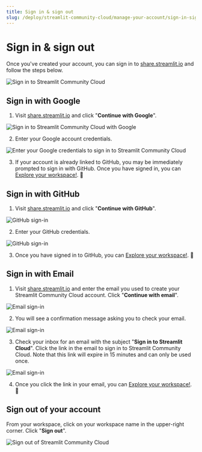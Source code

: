 ```yaml
---
title: Sign in & sign out
slug: /deploy/streamlit-community-cloud/manage-your-account/sign-in-sign-out
---
```


# Sign in & sign out

Once you've created your account, you can sign in to <a href="https://share.streamlit.io" target="_blank">share.streamlit.io</a> and follow the steps below.

![Sign in to Streamlit Community Cloud](/images/streamlit-community-cloud/sign-in.png)

## Sign in with Google

1. Visit <a href="https://share.streamlit.io" target="_blank">share.streamlit.io</a> and click "**Continue with Google**".

<div style={{ maxWidth: '80%', margin: 'auto' }}>
    <Image src="/images/streamlit-community-cloud/sign-in-Google-1.png" alt="Sign in to Streamlit Community Cloud with Google" />
</div>

2. Enter your Google account credentials.

<div style={{ maxWidth: '80%', margin: 'auto' }}>
    <Image src="/images/streamlit-community-cloud/sign-in-Google-2.png" alt="Enter your Google credentials to sign in to Streamlit Community Cloud" />
</div>

3. If your account is already linked to GitHub, you may be immediately prompted to sign in with GitHub. Once you have signed in, you can [Explore your workspace!](/deploy/streamlit-community-cloud/get-started/explore-your-workspace). 🎈

## Sign in with GitHub

1. Visit <a href="https://share.streamlit.io" target="_blank">share.streamlit.io</a> and click "**Continue with GitHub**".

<div style={{ maxWidth: '80%', margin: 'auto' }}>
    <Image src="/images/streamlit-community-cloud/sign-in-GitHub-1.png" alt="GitHub sign-in" />
</div>

2. Enter your GitHub credentials.

<div style={{ maxWidth: '80%', margin: 'auto' }}>
    <Image src="/images/streamlit-community-cloud/sign-in-GitHub-2.png" alt="GitHub sign-in" />
</div>

3. Once you have signed in to GitHub, you can [Explore your workspace!](/deploy/streamlit-community-cloud/get-started/explore-your-workspace). 🎈

## Sign in with Email

1. Visit <a href="https://share.streamlit.io" target="_blank">share.streamlit.io</a> and enter the email you used to create your Streamlit Community Cloud account. Click "**Continue with email**".

<div style={{ maxWidth: '80%', margin: 'auto' }}>
    <Image src="/images/streamlit-community-cloud/sign-in-email-1.png" alt="Email sign-in" />
</div>

2. You will see a confirmation message asking you to check your email.

<div style={{ maxWidth: '80%', margin: 'auto' }}>
    <Image src="/images/streamlit-community-cloud/sign-in-email-2.png" alt="Email sign-in" />
</div>

3. Check your inbox for an email with the subject "**Sign in to Streamlit Cloud**". Click the link in the email to sign in to Streamlit Community Cloud. Note that this link will expire in 15 minutes and can only be used once.

<div style={{ maxWidth: '80%', margin: 'auto' }}>
    <Image src="/images/streamlit-community-cloud/sign-in-email-3.png" alt="Email sign-in" />
</div>

4. Once you click the link in your email, you can [Explore your workspace!](/deploy/streamlit-community-cloud/get-started/explore-your-workspace). 🎈

## Sign out of your account

From your workspace, click on your workspace name in the upper-right corner. Click "**Sign out**".

<div style={{ maxWidth: '80%', margin: 'auto' }}>
<Image alt="Sign out of Streamlit Community Cloud" src="/images/streamlit-community-cloud/account-sign-out.png" />
</div>
